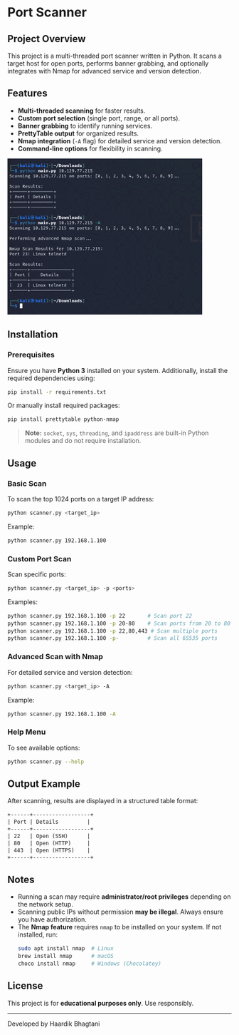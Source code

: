 # Port Scanner

## Project Overview

This project is a multi-threaded port scanner written in Python. It scans a target host for open ports, performs banner grabbing, and optionally integrates with Nmap for advanced service and version detection.

## Features

- **Multi-threaded scanning** for faster results.
- **Custom port selection** (single port, range, or all ports).
- **Banner grabbing** to identify running services.
- **PrettyTable output** for organized results.
- **Nmap integration** (`-A` flag) for detailed service and version detection.
- **Command-line options** for flexibility in scanning.

<img src="sample-image/sample.png" alt="Sample" height="350">

## Installation

### Prerequisites
Ensure you have **Python 3** installed on your system. Additionally, install the required dependencies using:

```bash
pip install -r requirements.txt
```

Or manually install required packages:
```bash
pip install prettytable python-nmap
```

> **Note:** `socket`, `sys`, `threading`, and `ipaddress` are built-in Python modules and do not require installation.

## Usage

### Basic Scan
To scan the top 1024 ports on a target IP address:
```bash
python scanner.py <target_ip>
```
Example:
```bash
python scanner.py 192.168.1.100
```

### Custom Port Scan
Scan specific ports:
```bash
python scanner.py <target_ip> -p <ports>
```
Examples:
```bash
python scanner.py 192.168.1.100 -p 22       # Scan port 22
python scanner.py 192.168.1.100 -p 20-80    # Scan ports from 20 to 80
python scanner.py 192.168.1.100 -p 22,80,443 # Scan multiple ports
python scanner.py 192.168.1.100 -p-         # Scan all 65535 ports
```

### Advanced Scan with Nmap
For detailed service and version detection:
```bash
python scanner.py <target_ip> -A
```
Example:
```bash
python scanner.py 192.168.1.100 -A
```

### Help Menu
To see available options:
```bash
python scanner.py --help
```

## Output Example
After scanning, results are displayed in a structured table format:
```
+------+------------------+
| Port | Details         |
+------+------------------+
| 22   | Open (SSH)      |
| 80   | Open (HTTP)     |
| 443  | Open (HTTPS)    |
+------+------------------+
```

## Notes
- Running a scan may require **administrator/root privileges** depending on the network setup.
- Scanning public IPs without permission **may be illegal**. Always ensure you have authorization.
- The **Nmap feature** requires `nmap` to be installed on your system. If not installed, run:
  ```bash
  sudo apt install nmap  # Linux
  brew install nmap      # macOS
  choco install nmap     # Windows (Chocolatey)
  ```

## License
This project is for **educational purposes only**. Use responsibly.

---

Developed by Haardik Bhagtani
